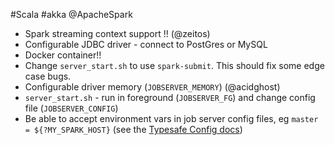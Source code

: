 #Scala #akka @ApacheSpark

* Spark streaming context support !!  (@zeitos)
* Configurable JDBC driver - connect to PostGres or MySQL
* Docker container!!
* Change `server_start.sh` to use `spark-submit`.  This should fix some edge case bugs.
* Configurable driver memory (`JOBSERVER_MEMORY`) (@acidghost)
* `server_start.sh` - run in foreground (`JOBSERVER_FG`) and change config file (`JOBSERVER_CONFIG`)
* Be able to accept environment vars in job server config files, eg `master = ${?MY_SPARK_HOST}`   (see the [Typesafe Config docs](https://github.com/typesafehub/config#uses-of-substitutions))
